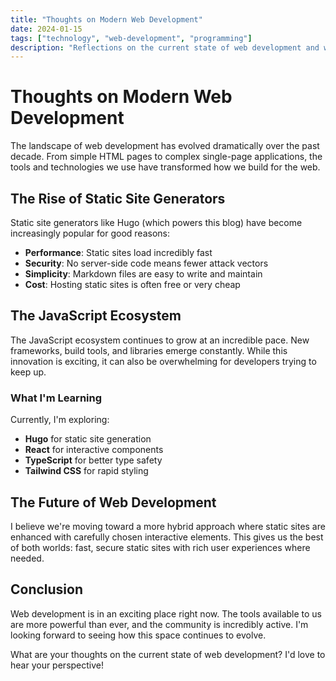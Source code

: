 ```yaml
---
title: "Thoughts on Modern Web Development"
date: 2024-01-15
tags: ["technology", "web-development", "programming"]
description: "Reflections on the current state of web development and where it's heading."
---
```


# Thoughts on Modern Web Development

The landscape of web development has evolved dramatically over the past decade. From simple HTML pages to complex single-page applications, the tools and technologies we use have transformed how we build for the web.

## The Rise of Static Site Generators

Static site generators like Hugo (which powers this blog) have become increasingly popular for good reasons:

- **Performance**: Static sites load incredibly fast
- **Security**: No server-side code means fewer attack vectors
- **Simplicity**: Markdown files are easy to write and maintain
- **Cost**: Hosting static sites is often free or very cheap

## The JavaScript Ecosystem

The JavaScript ecosystem continues to grow at an incredible pace. New frameworks, build tools, and libraries emerge constantly. While this innovation is exciting, it can also be overwhelming for developers trying to keep up.

### What I'm Learning

Currently, I'm exploring:
- **Hugo** for static site generation
- **React** for interactive components
- **TypeScript** for better type safety
- **Tailwind CSS** for rapid styling

## The Future of Web Development

I believe we're moving toward a more hybrid approach where static sites are enhanced with carefully chosen interactive elements. This gives us the best of both worlds: fast, secure static sites with rich user experiences where needed.

## Conclusion

Web development is in an exciting place right now. The tools available to us are more powerful than ever, and the community is incredibly active. I'm looking forward to seeing how this space continues to evolve.

What are your thoughts on the current state of web development? I'd love to hear your perspective!


